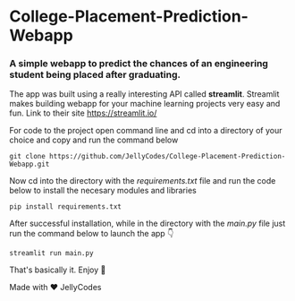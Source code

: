 # College-Placement-Prediction-Webapp

### A simple webapp to predict the chances of an engineering student being placed after graduating.

The app was built using a really interesting API called __streamlit__. Streamlit makes building webapp for your machine learning projects very easy and fun. Link to their site https://streamlit.io/

For code to the project open command line and cd into a directory of your choice and copy and run the command below
```
git clone https://github.com/JellyCodes/College-Placement-Prediction-Webapp.git
```

Now cd into the directory with the _requirements.txt_ file and run the code below to install the necesary modules and libraries
```
pip install requirements.txt
```

After successful installation, while in the directory with the _main.py_ file just run the command below to launch the app 👇
```
streamlit run main.py
```

That's basically it. Enjoy 🎉

Made with ❤ JellyCodes
